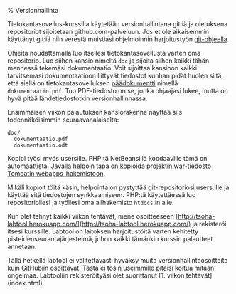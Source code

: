 % Versionhallinta
<!-- order: 6 -->

Tietokantasovellus-kurssilla käytetään versionhallintana git:iä ja
oletuksena repositoriot sijoitetaan github.com-palveluun. Jos et ole 
aikaisemmin käyttänyt git:iä niin verestä muistiasi
ohjelmoinnin harjoitustyön [git-ohjeella](https://github.com/javaLabra/Javalabra2013-1/wiki/Git-ohje).

Ohjeita noudattamalla luo itsellesi tietokantasovellusta varten oma repositorio.
Luo siihen kansio nimeltä `doc` ja sijoita siihen kaikki
tähän mennessä tekemäsi dokumentaatio. Voit sijoittaa kansioon kaikki
tarvitsemasi dokumentaatioon liittyvät tiedostot kunhan pidät huolen
siitä, että siellä on tietokantasovelluksen [päädokumentti]({{rootdir}}dokumentaatio-ohje.html)
nimellä `dokumentaatio.pdf`. Tuo PDF-tiedosto on se, jonka ohjaajasi lukee, 
mutta on hyvä pitää lähdetiedostotkin versionhallinnassa.

Ensimmäisen viikon palautuksen kansiorakenne näyttää siis todennäköisimmin seuraavanalaiselta:

~~~~
doc/
  dokumentaatio.pdf
  dokumentaatio.odt
~~~~

Kopioi työsi myös usersille. PHP:tä NetBeansillä koodaaville tämä on automaattista.
Javalla helpoin tapa on [kopioida projektin war-tiedosto Tomcatin webapps-hakemistoon]({{rootdir}}ohjeistus/users/java-war-paketit.html).

Mikäli kopioit töitä käsin, helpointa on pystyttää git-repositoriosi users:ille ja käyttää sitä tiedostojen synkkaamiseen.
PHP:tä käytettäessä luo repositoriollesi ja työllesi oma alihakemisto `htdocs`:in alle.

Kun olet tehnyt kaikki viikon tehtävät, 
mene osoitteeseen [http://tsoha-labtool.herokuapp.com/](http://tsoha-labtool.herokuapp.com/)
ja rekisteröi itsesi kurssille. 
Labtool on laitoksen harjoitustöitä varten kehitetty pisteidenseurantajärjestelmä, 
johon kaikki tämänkin kurssin palautteet annetaan.

<alert>
Tällä hetkellä labtool ei valitettavasti hyväksy muita versionhallintaosoitteita kuin GitHubiin osoittavat. Tästä ei tosin useimmille pitäisi koitua mitään ongelmaa.
</alert>

<last>
  Labtooliin rekisteröityäsi olet suorittanut [1. viikon tehtävät](index.html).
</last>
